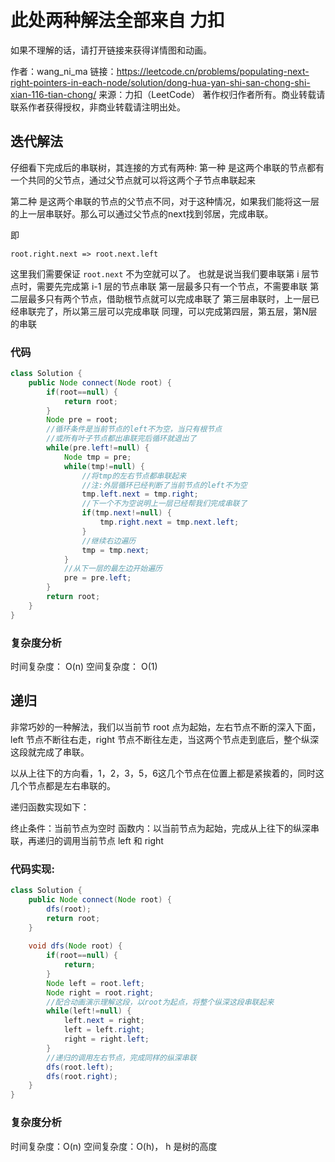 # 此处两种解法全部来自 力扣

如果不理解的话，请打开链接来获得详情图和动画。

作者：wang_ni_ma
链接：https://leetcode.cn/problems/populating-next-right-pointers-in-each-node/solution/dong-hua-yan-shi-san-chong-shi-xian-116-tian-chong/
来源：力扣（LeetCode）
著作权归作者所有。商业转载请联系作者获得授权，非商业转载请注明出处。

## 迭代解法

仔细看下完成后的串联树，其连接的方式有两种:
第一种 是这两个串联的节点都有一个共同的父节点，通过父节点就可以将这两个子节点串联起来

第二种 是这两个串联的节点的父节点不同，对于这种情况，如果我们能将这一层的上一层串联好。那么可以通过父节点的next找到邻居，完成串联。

即

```
root.right.next => root.next.left
```

这里我们需要保证 `root.next` 不为空就可以了。
也就是说当我们要串联第 i 层节点时，需要先完成第 i-1 层的节点串联
第一层最多只有一个节点，不需要串联
第二层最多只有两个节点，借助根节点就可以完成串联了
第三层串联时，上一层已经串联完了，所以第三层可以完成串联
同理，可以完成第四层，第五层，第N层的串联

### 代码

```java
class Solution {
	public Node connect(Node root) {
		if(root==null) {
			return root;
		}
		Node pre = root;
		//循环条件是当前节点的left不为空，当只有根节点
		//或所有叶子节点都出串联完后循环就退出了
		while(pre.left!=null) {
			Node tmp = pre;
			while(tmp!=null) {
				//将tmp的左右节点都串联起来
				//注:外层循环已经判断了当前节点的left不为空
				tmp.left.next = tmp.right;
				//下一个不为空说明上一层已经帮我们完成串联了
				if(tmp.next!=null) {
					tmp.right.next = tmp.next.left;
				}
				//继续右边遍历
				tmp = tmp.next;
			}
			//从下一层的最左边开始遍历
			pre = pre.left;
		}
		return root;
	}
}
```

### 复杂度分析

时间复杂度：
O(n)
空间复杂度：
O(1)

## 递归

非常巧妙的一种解法，我们以当前节 root 点为起始，左右节点不断的深入下面，left 节点不断往右走，right 节点不断往左走，当这两个节点走到底后，整个纵深这段就完成了串联。

以从上往下的方向看，1，2，3，5，6这几个节点在位置上都是紧挨着的，同时这几个节点都是左右串联的。

递归函数实现如下：

终止条件：当前节点为空时
函数内：以当前节点为起始，完成从上往下的纵深串联，再递归的调用当前节点 left 和 right

### 代码实现:

```java
class Solution {
	public Node connect(Node root) {
		dfs(root);
		return root;
	}
	
	void dfs(Node root) {
		if(root==null) {
			return;
		}
		Node left = root.left;
		Node right = root.right;
		//配合动画演示理解这段，以root为起点，将整个纵深这段串联起来
		while(left!=null) {
			left.next = right;
			left = left.right;
			right = right.left;
		}
		//递归的调用左右节点，完成同样的纵深串联
		dfs(root.left);
		dfs(root.right);
	}
}
```

### 复杂度分析

时间复杂度：O(n)
空间复杂度：O(h)， h 是树的高度